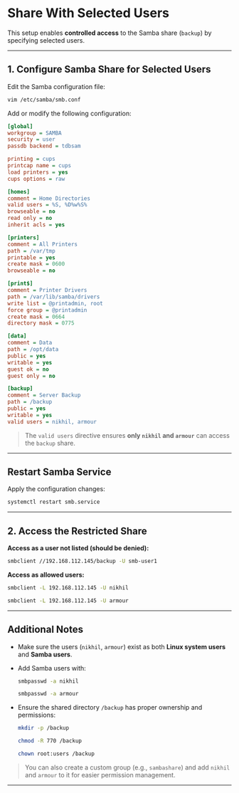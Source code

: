 # Share With Selected Users

This setup enables **controlled access** to the Samba share (`backup`) by specifying selected users.

---

## 1. Configure Samba Share for Selected Users

Edit the Samba configuration file:
```bash
vim /etc/samba/smb.conf
```

Add or modify the following configuration:

```ini
[global]
workgroup = SAMBA
security = user
passdb backend = tdbsam

printing = cups
printcap name = cups
load printers = yes
cups options = raw

[homes]
comment = Home Directories
valid users = %S, %D%w%S%
browseable = no
read only = no
inherit acls = yes

[printers]
comment = All Printers
path = /var/tmp
printable = yes
create mask = 0600
browseable = no

[print$]
comment = Printer Drivers
path = /var/lib/samba/drivers
write list = @printadmin, root
force group = @printadmin
create mask = 0664
directory mask = 0775

[data]
comment = Data
path = /opt/data
public = yes
writable = yes
guest ok = no
guest only = no

[backup]
comment = Server Backup
path = /backup
public = yes
writable = yes
valid users = nikhil, armour
```

> The `valid users` directive ensures **only `nikhil` and `armour`** can access the `backup` share.

---

## Restart Samba Service

Apply the configuration changes:
```bash
systemctl restart smb.service
```

---

## 2. Access the Restricted Share

**Access as a user not listed (should be denied):**
```bash
smbclient //192.168.112.145/backup -U smb-user1
```

**Access as allowed users:**
```bash
smbclient -L 192.168.112.145 -U nikhil
```
```bash
smbclient -L 192.168.112.145 -U armour
```

---

## Additional Notes

- Make sure the users (`nikhil`, `armour`) exist as both **Linux system users** and **Samba users**.
- Add Samba users with:
  ```bash
  smbpasswd -a nikhil
  ```
  ```bash
  smbpasswd -a armour
  ```

- Ensure the shared directory `/backup` has proper ownership and permissions:
  ```bash
  mkdir -p /backup
  ```
  ```bash
  chmod -R 770 /backup
  ```
  ```bash
  chown root:users /backup
  ```

> You can also create a custom group (e.g., `sambashare`) and add `nikhil` and `armour` to it for easier permission management.

---
